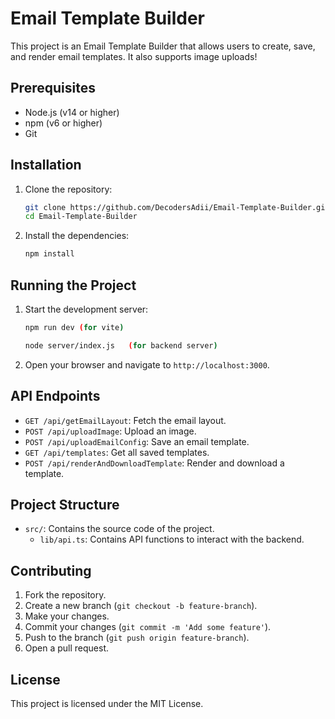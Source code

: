 # Email Template Builder

This project is an Email Template Builder that allows users to create, save, and render email templates. It also supports image uploads!

## Prerequisites

- Node.js (v14 or higher)
- npm (v6 or higher)
- Git

## Installation

1. Clone the repository:

    ```sh
    git clone https://github.com/DecodersAdii/Email-Template-Builder.git
    cd Email-Template-Builder
    ```

2. Install the dependencies:

    ```sh
    npm install
    ```

## Running the Project

1. Start the development server:

    ```sh
    npm run dev (for vite)

    node server/index.js   (for backend server)
    ```

2. Open your browser and navigate to `http://localhost:3000`.

## API Endpoints

- `GET /api/getEmailLayout`: Fetch the email layout.
- `POST /api/uploadImage`: Upload an image.
- `POST /api/uploadEmailConfig`: Save an email template.
- `GET /api/templates`: Get all saved templates.
- `POST /api/renderAndDownloadTemplate`: Render and download a template.

## Project Structure

- `src/`: Contains the source code of the project.
  - `lib/api.ts`: Contains API functions to interact with the backend.

## Contributing

1. Fork the repository.
2. Create a new branch (`git checkout -b feature-branch`).
3. Make your changes.
4. Commit your changes (`git commit -m 'Add some feature'`).
5. Push to the branch (`git push origin feature-branch`).
6. Open a pull request.

## License

This project is licensed under the MIT License.
